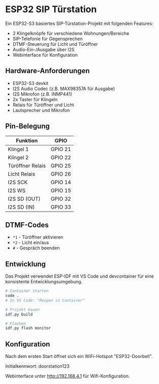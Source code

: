 # ESP32 SIP Türstation

Ein ESP32-S3 basiertes SIP-Türstation-Projekt mit folgenden Features:

- 2 Klingelknöpfe für verschiedene Wohnungen/Bereiche
- SIP-Telefonie für Gegensprechen
- DTMF-Steuerung für Licht und Türöffner
- Audio-Ein-/Ausgabe über I2S
- Webinterface für Konfiguration

## Hardware-Anforderungen

- ESP32-S3 devkit
- I2S Audio Codec (z.B. MAX98357A für Ausgabe)
- I2S Mikrofon (z.B. INMP441)
- 2x Taster für Klingeln
- Relais für Türöffner und Licht
- Lautsprecher und Mikrofon

## Pin-Belegung

| Funktion | GPIO |
|----------|------|
| Klingel 1 | GPIO 21 |
| Klingel 2 | GPIO 22 |
| Türöffner Relais | GPIO 25 |
| Licht Relais | GPIO 26 |
| I2S SCK | GPIO 14 |
| I2S WS | GPIO 15 |
| I2S SD (OUT) | GPIO 32 |
| I2S SD (IN) | GPIO 33 |

## DTMF-Codes

- `*1` - Türöffner aktivieren
- `*2` - Licht ein/aus
- `#` - Gespräch beenden

## Entwicklung

Das Projekt verwendet ESP-IDF mit VS Code und devcontainer für eine konsistente Entwicklungsumgebung.

```bash
# Container starten
code .
# In VS Code: "Reopen in Container"

# Projekt bauen
idf.py build

# Flashen
idf.py flash monitor
```

## Konfiguration

Nach dem ersten Start öffnet sich ein WiFi-Hotspot "ESP32-Doorbell". 

Initialkennwort: doorstation123

Webinterface unter http://192.168.4.1 für Wifi-Konfiguration.